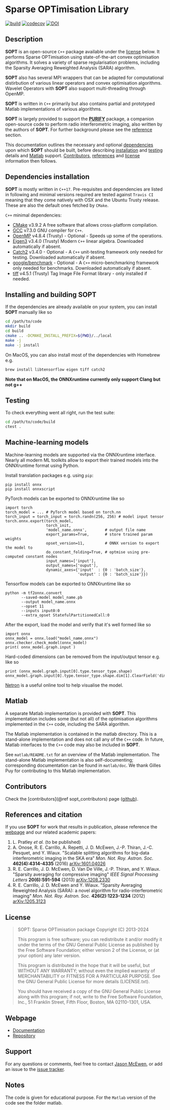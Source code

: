 # Sparse OPTimisation Library

[![build](https://github.com/astro-informatics/sopt/actions/workflows/cmake.yml/badge.svg?branch=development)](https://github.com/astro-informatics/sopt/actions/workflows/cmake.yml?query=branch%3Adevelopment+)
[![codecov](https://codecov.io/gh/astro-informatics/sopt/branch/development/graph/badge.svg)](https://codecov.io/gh/astro-informatics/sopt)
[![DOI](http://img.shields.io/badge/DOI-10.5281/zenodo.2584256-blue.svg?style=flat)](https://doi.org/10.5281/zenodo.2584256)

## Description

**SOPT** is an open-source `C++` package available under the [license](#license) below. It performs Sparse OPTimisation using state-of-the-art convex optimisation algorithms. It solves a variety of sparse regularisation problems, including the Sparsity Averaging Reweighted Analysis (SARA) algorithm.

**SOPT** also has several MPI wrappers that can be adapted for computational distirbution of various linear operators and convex optimisation algorithms. Wavelet Operators with **SOPT** also support multi-threading through OpenMP.

**SOPT** is written in `C++` primarily but also contains partial and prototyped Matlab implementations of various algorithms.

**SOPT** is largely provided to support the [**PURIFY**](https://github.com/astro-informatics/purify) package, a companion open-source code to perform radio interferometric imaging, also written by the authors of **SOPT**. For further background please see the [reference](#references-and-citation) section.

This documentation outlines the necessary and optional [dependencies](#dependencies-installation) upon which **SOPT** should be built, before describing [installation](#installing-and-building-SOPT) and [testing](#testing) details and [Matlab](#Matlab) support. [Contributors](#contributors), [references](#references-and-citation) and [license](#license) information then follows.

## Dependencies installation

**SOPT** is mostly written in `C++17`. Pre-requisites and dependencies are listed in following and minimal versions required are tested against `Travis CI` meaning that they come natively with OSX and the Ubuntu Trusty release. These are also the default ones fetched by `CMake`.

`C++` minimal dependencies:

- [CMake](http://www.cmake.org/) v3.9.2 A free software that allows cross-platform compilation.
- [GCC](https://gcc.gnu.org) v7.3.0 GNU compiler for `C++`.
- [OpenMP](http://openmp.org/wp/) v4.8.4 (Trusty) - Optional - Speeds up some of the operations.
- [Eigen3](http://eigen.tuxfamily.org/index.php?title=Main_Page) v3.4.0 (Trusty) Modern `C++` linear algebra. Downloaded automatically if absent.
- [Catch2](https://github.com/catchorg/Catch2) v3.4.0 - Optional -  A `C++`
    unit-testing framework only needed for testing. Downloaded automatically if absent.
- [google/benchmark](https://github.com/google/benchmark) - Optional - A `C++`
    micro-benchmarking framework only needed for benchmarks. Downloaded automatically if absent.
- [tiff](http://www.libtiff.org/) v4.5.1 (Trusty) Tag Image File Format library - only installed if needed.

## Installing and building SOPT


If the dependencies are already available on your system, you can install **SOPT** manually like so

  ``` bash
  cd /path/to/code
  mkdir build
  cd build
  cmake .. -DCMAKE_INSTALL_PREFIX=${PWD}/../local
  make -j
  make -j install
  ```

On MacOS, you can also install most of the dependencies with Homebrew e.g.

  ``` bash
  brew install libtensorflow eigen tiff catch2
  ```
**Note that on MacOS, the ONNXruntime currently only support Clang but not g++**


## Testing

To check everything went all right, run the test suite:

``` bash
cd /path/to/code/build
ctest .
```

## Machine-learning models

Machine-learning models are supported via the ONNXruntime interface.
Nearly all modern ML toolkits allow to export their trained models
into the ONNXruntime format using Python.

Install translation packages e.g. using `pip`:
```
pip install onnx
pip install onnxscript
```

PyTorch models can be exported to ONNXruntime like so
```
import torch
torch_model = ... # PyTorch model based on torch.nn
torch_input = torch_input = torch.randn(256, 256) # model input tensor
torch.onnx.export(torch_model,
                  torch_init,
                  'model_name.onnx',        # output file name
                  export_params=True,       # store trained param weights
                  opset_version=11,         # ONNX version to export the model to
                  do_constant_folding=True, # optmise using pre-computed constant nodes
                  input_names=['input'],
                  output_names=['ouput'],
                  dynamic_axes={'input'  : {0 : 'batch_size'},
                                'output' : {0 : 'batch_size'}})
```

Tensorflow models can be exported to ONNXruntime like so
```
python -m tf2onnx.convert
       --saved-model model_name.pb
       --output model_name.onnx
       --opset 11
       --inputs input0:0
       --extra_opset StatefulPartitionedCall:0
```

After the export, load the model and verify that it's well formed like so
```
import onnx
onnx_model = onnx.load("model_name.onnx")
onnx.checker.check_model(onnx_model)
print( onnx_model.graph.input )
```
Hard-coded dimensions can be removed from the input/output tensor e.g. like so
```
print (onnx_model.graph.input[0].type.tensor_type.shape)
onnx_model.graph.input[0].type.tensor_type.shape.dim[1].ClearField('dim_value')
```

[Netron](https://netron.app/) is a useful online tool to help visualise the model.

## Matlab

A separate Matlab implementation is provided with **SOPT**.
This implementation includes some (but not all) of the optimisation algorithms implemented in the `C++` code, including the SARA algorithm.

The Matlab implementation is contained in the matlab directory.
This is a stand-alone implementation and does not call any of the `C++` code.
In future, Matlab interfaces to the `C++` code may also be included in **SOPT**.

See `matlab/README.txt` for an overview of the Matlab implementation.
The stand-alone Matlab implementation is also self-documenting;
corresponding documentation can be found in `matlab/doc`.
We thank Gilles Puy for contributing to this Matlab implementation.

## Contributors

Check the [contributors](@ref sopt_contributors) page ([github](cpp/docs/SOPT_CONTRIBUTORS.md)).

## References and citation

If you use **SOPT** for work that results in publication, please reference the [webpage](#webpage) and our related academic papers:

1. L. Pratley _et al._ (to be published)
2. A. Onose, R. E. Carrillo, A. Repetti, J. D. McEwen, J.-P. Thiran, J.-C. Pesquet, and Y. Wiaux.
   "Scalable splitting algorithms for big-data interferometric imaging in the SKA era" _Mon. Not.
   Roy. Astron. Soc._ **462(4):4314-4335** (2016) [arXiv:1601.04026](http://arxiv.org/abs/arXiv:1601.04026)
3. R. E. Carrillo, J. D. McEwen, D. Van De Ville, J.-P. Thiran, and Y. Wiaux.  "Sparsity averaging
   for compressive imaging" _IEEE Signal Processing Letters_ **20(6):591-594** (2013) [arXiv:1208.2330](http://arxiv.org/abs/arXiv:1208.2330)
4. R. E. Carrillo, J. D. McEwen and Y. Wiaux. "Sparsity Averaging Reweighted
   Analysis (SARA): a novel algorithm for radio-interferometric imaging" _Mon.
   Not. Roy. Astron. Soc._ **426(2):1223-1234** (2012) [arXiv:1205.3123](http://arxiv.org/abs/arXiv:1205.3123)

## License

> SOPT: Sparse OPTimisation package
> Copyright (C) 2013-2024
>
> This program is free software; you can redistribute it and/or
> modify it under the terms of the GNU General Public License as
> published by the Free Software Foundation; either version 2 of the
> License, or (at your option) any later version.
>
> This program is distributed in the hope that it will be useful, but
> WITHOUT ANY WARRANTY; without even the implied warranty of
> MERCHANTABILITY or FITNESS FOR A PARTICULAR PURPOSE.  See the GNU
> General Public License for more details (LICENSE.txt).
>
> You should have received a copy of the GNU General Public License
> along with this program; if not, write to the Free Software
> Foundation, Inc., 51 Franklin Street, Fifth Floor, Boston, MA
> 02110-1301, USA.

## Webpage

- [Documentation](http://astro-informatics.github.io/sopt)
- [Repository](https://github.com/astro-informatics/sopt)

## Support

For any questions or comments, feel free to contact [Jason McEwen](http://www.jasonmcewen.org), or add
an issue to the [issue tracker](https://github.com/astro-informatics/sopt/issues).

## Notes

The code is given for educational purpose. For the `Matlab` version of the code see the folder matlab.
